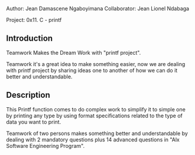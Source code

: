 Author: 	Jean Damascene Ngaboyimana
Collaborator: 	Jean Lionel Ndabaga

Project: 	0x11. C - printf

Introduction
------------
Teamwork Makes the Dream Work with "printf project".

Teamwork it's a great idea to make something easier, now we are dealing with printf project by sharing ideas one to another of how we can do it better and understandable.

Description
-----------
This Printf function  comes to do complex work to simplify it to simple one by printing any type by using format specifications related to the type of data you want to print.

Teamwork of two persons makes something better and understandable by dealing with 2 mandatory questions plus 14 advanced questions in "Alx Software Engineering Program".

